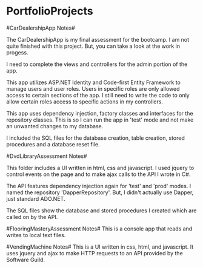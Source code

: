 # PortfolioProjects

#CarDealershipApp Notes#

The CarDealershipApp is my final assessment for the bootcamp. I am not quite finished with this project. But, you can take a look at the work in progess.

I need to complete the views and controllers for the admin portion of the app.

This app utilizes ASP.NET Identity and Code-first Entity Framework to manage users and user roles. Users in specific roles are only allowed access to certain sections of the app.
I still need to write the code to only allow certain roles access to specific actions in my controllers.

This app uses dependency injection, factory classes and interfaces for the repository classes. This is so I can run the app in 'test' mode and not make an unwanted changes to my database.

I included the SQL files for the database creation, table creation, stored procedures and a database reset file.


#DvdLibraryAssessment Notes#

This folder includes a UI written in html, css and javascript. I used jquery to control events on the page and to make ajax calls to the API I wrote in C#.

The API features dependency injection again for 'test' and 'prod' modes. I named the repository 'DapperRepository'. But, I didn't actually use Dapper, just standard ADO.NET.

The SQL files show the database and stored procedures I created which are called on by the API.

#FlooringMasteryAssessment Notes#
This is a console app that reads and writes to local text files.

#VendingMachine Notes#
This is a UI written in css, html, and javascript. It uses jquery and ajax to make HTTP requests to an API provided by the Software Guild. 
